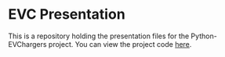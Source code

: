 
# EVC Presentation

This is a repository holding the presentation files for the Python-EVChargers project. You can view the project code [here](https://github.com/jasoncareyco95/Python-EVChargers).

